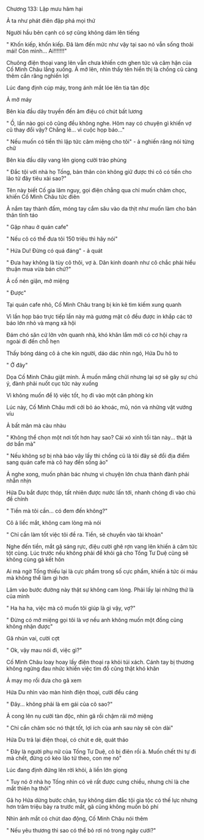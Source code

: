 




Chương 133: Lập mưu hãm hại

Ả ta như phát điên đập phá mọi thứ

Người hầu bên cạnh có sợ cũng không dám lên tiếng

" Khốn kiếp, khốn kiếp. Đã làm đến mức như vậy tại sao nó vẫn sống thoải mái! Còn mình... Ai!!!!!!!"

Chuông điện thoại vang lên vẫn chưa khiến cơn ghen tức và căm hận của Cố Minh Châu lắng xuống. Ả mở lên, nhìn thấy tên hiển thị là chồng cũ càng thêm cắn răng nghiến lợi

Lúc đang định cúp máy, trong ánh mắt lóe lên tia tàn độc

Ả mở máy

Bên kia đầu dây truyền đến âm điệu có chút bất lương

" Ồ, lần nào gọi cô cũng đều không nghe. Hôm nay có chuyện gì khiến vợ cũ thay đổi vậy? Chẳng lẽ... vì cuộc họp báo..."

" Nếu muốn có tiền thì lập tức câm miệng cho tôi" - ả nghiến răng nói từng chữ

Bên kia đầu dây vang lên giọng cười trào phúng

" Đắc tội với nhà họ Tống, bản thân còn không giữ được thì cô có tiền cho lão tử đây tiêu xài sao?"


Tên này biết Cố gia lâm nguy, gọi điện chẳng qua chỉ muốn châm chọc, khiến Cố Minh Châu tức điên

Ả nắm tay thành đấm, móng tay cắm sâu vào da thịt như muốn làm cho bản thân tỉnh táo

" Gặp nhau ở quán cafe"

" Nếu cô có thể đưa tôi 150 triệu thì hãy nói"

" Hứa Du! Đừng có quá đáng" - ả quát

" Đưa hay không là tùy cô thôi, vợ à. Dân kinh doanh như cô chắc phải hiểu thuận mua vừa bán chứ?"

Ả cố nén giận, mở miệng

" Được"



Tại quán cafe nhỏ, Cố Minh Châu trang bị kín kẽ tìm kiếm xung quanh

Vì lần họp báo trực tiếp lần này mà gương mặt cô đều được in khắp các tờ báo lớn nhỏ và mạng xã hội

Đám chó săn cứ lởn vởn quanh nhà, khó khăn lắm mới có cơ hội chạy ra ngoài đi đến chỗ hẹn

Thấy bóng dáng cô ả che kín người, dáo dác nhìn ngó, Hứa Du hô to

" Ở đây"

Dọa Cố Minh Châu giật mình. Ả muốn mắng chửi nhưng lại sợ sẽ gây sự chú ý, đành phải nuốt cục tức này xuống

Vì không muốn để lộ việc tốt, họ đi vào một căn phòng kín

Lúc này, Cố Minh Châu mới cởi bỏ áo khoác, mũ, nón và những vật vướng víu


Ả bất mãn mà càu nhàu

" Không thể chọn một nơi tốt hơn hay sao? Cái xó xỉnh tồi tàn này... thật là dơ bẩn mà"

" Nếu không sợ bị nhà báo vây lấy thì chồng cũ là tôi đây sẽ đổi địa điểm sang quán cafe mà cô hay đến sống ảo"

Ả nghe xong, muốn phản bác nhưng vì chuyện lớn chưa thành đành phải nhẫn nhịn

Hứa Du bắt được thóp, tất nhiên được nước lấn tới, nhanh chóng đi vào chủ đề chính

" Tiền mà tôi cần... có đem đến không?"

Cô ả liếc mắt, không cam lòng mà nói

" Chỉ cần làm tốt việc tôi đề ra. Tiền, sẽ chuyển vào tài khoản"

Nghe đến tiền, mắt gã sáng rực, điệu cười ghê rợn vang lên khiến ả căm tức tột cùng. Lúc trước nếu không phải để khỏi gả cho Tống Tư Duệ cũng sẽ không cùng gả kết hôn

Ai mà ngờ Tống thiếu lại là cực phẩm trong số cực phẩm, khiến ả tức ói máu mà không thể làm gì hơn

Lâm vào bước đường này thật sự không cam lòng. Phải lấy lại những thứ là của mình

" Ha ha ha, việc mà cô muốn tôi giúp là gì vậy, vợ?"

" Đừng có mở miệng gọi tôi là vợ nếu anh không muốn một đồng cũng không nhận được"

Gã nhún vai, cười cợt

" Ok, vậy mau nói đi, việc gì?"

Cố Minh Châu loay hoay lấy điện thoại ra khỏi túi xách. Cánh tay bị thương không ngừng đau nhức khiến việc tìm đồ cũng thật khó khăn

Ả mạy mọ rồi đưa cho gã xem

Hứa Du nhìn vào màn hình điện thoại, cười đểu cáng

" Đây... không phải là em gái của cô sao?"

Ả cong lên nụ cười tàn độc, nhìn gã rồi chậm rãi mở miệng

" Chỉ cần chăm sóc nó thật tốt, lợi ích của anh sau này sẽ còn dài"

Hứa Du trả lại điện thoại, có chút e dè, quát tháo

" Đây là người phụ nữ của Tống Tư Duệ, cô bị điên rồi à. Muốn chết thì tự đi mà chết, đừng có kéo lão tử theo, con mẹ nó"

Lúc đang định đứng lên rời khỏi, ả liền lớn giọng

" Tuy nó ở nhà họ Tống nhìn có vẻ rất được cưng chiều, nhưng chỉ là che mắt thiên hạ thôi"

Gã họ Hứa dừng bước chân, tuy không dám đắc tội gia tộc có thế lực nhưng hơn trăm triệu bày ra trước mắt, gã cũng không muốn bỏ phí

Nhìn ánh mắt có chút dao động, Cố Minh Châu nói thêm

" Nếu yêu thương thì sao có thể bỏ rơi nó trong ngày cưới?"




